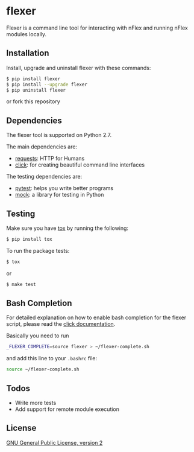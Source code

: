 flexer
======

Flexer is a command line tool for interacting with nFlex and running nFlex modules locally.

Installation
------------

Install, upgrade and uninstall flexer with these commands:
```sh
$ pip install flexer
$ pip install --upgrade flexer
$ pip uninstall flexer
```
or fork this repository

Dependencies
------------

The flexer tool is supported on Python 2.7.

The main dependencies are:
* [requests]: HTTP for Humans
* [click]: for creating beautiful command line interfaces

The testing dependencies are:
* [pytest]: helps you write better programs
* [mock]: a library for testing in Python

Testing
-------

Make sure you have [tox] by running the following:
```sh
$ pip install tox
```

To run the package tests:
```sh
$ tox
```
or
```sh
$ make test
```

Bash Completion
---------------
For detailed explanation on how to enable bash completion for the flexer script, please read the [click documentation](http://click.pocoo.org/5/bashcomplete/).

Basically you need to run
```sh
_FLEXER_COMPLETE=source flexer > ~/flexer-complete.sh
```
and add this line to your `.bashrc` file:
```sh
source ~/flexer-complete.sh
```

Todos
-----

 - Write more tests
 - Add support for remote module execution

License
-------

[GNU General Public License, version 2](https://www.gnu.org/licenses/old-licenses/gpl-2.0.en.html)

[//]: #
   [requests]: <http://docs.python-requests.org>
   [click]: <http://click.pocoo.org>
   [mock]: <https://pypi.python.org/pypi/mock>
   [pytest]: <http://doc.pytest.org>
   [tox]: <https://tox.readthedocs.io/>


